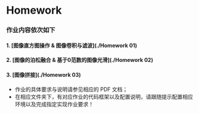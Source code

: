 # Homework

### 作业内容依次如下

#### 1. [图像直⽅图操作 & 图像卷积与滤波](./Homework 01)

#### 2. [图像的泊松融合 & 基于0范数的图像光滑](./Homework 02)

#### 3. [图像拼接](./Homework 03)

 

- 作业的具体要求与说明请参见相应的 PDF 文档；
- 在相应文件夹下，有对应作业的代码框架以及配置说明，请跟随提示配置相应环境以及完成指定实现作业要求！
